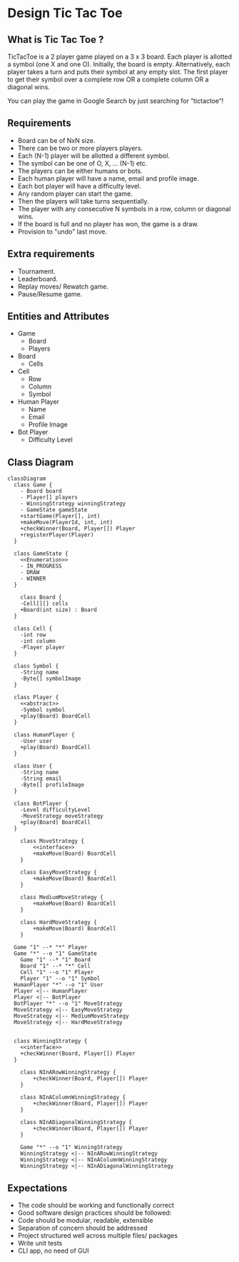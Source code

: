 # Design Tic Tac Toe

## What is Tic Tac Toe ?
TicTacToe is a 2 player game played on a 3 x 3 board. Each player is allotted a symbol (one X and one O). Initially, the board is empty. Alternatively, each player takes a turn and puts their symbol at any empty slot. The first player to get their symbol over a complete row OR a complete column OR a diagonal wins.

You can play the game in Google Search by just searching for “tictactoe”!

## Requirements
* Board can be of NxN size.
* There can be two or more players players.
* Each (N-1) player will be allotted a different symbol.
* The symbol can be one of O, X, ... (N-1) etc.
* The players can be either humans or bots.
* Each human player will have a name, email and profile image.
* Each bot player will have a difficulty level.
* Any random player can start the game.
* Then the players will take turns sequentially.
* The player with any consecutive N symbols in a row, column or diagonal wins.
* If the board is full and no player has won, the game is a draw.
* Provision to "undo" last move.

## Extra requirements
* Tournament.
* Leaderboard.
* Replay moves/ Rewatch game.
* Pause/Resume game.

## Entities and Attributes
* Game
  * Board
  * Players
* Board
  * Cells
* Cell
  * Row
  * Column
  * Symbol
* Human Player
  * Name
  * Email
  * Profile Image
* Bot Player
  * Difficulty Level

## Class Diagram 

```mermaid
classDiagram
  class Game {
    - Board board
    - Player[] players
    - WinningStrategy winningStrategy
    - GameState gameState
    +startGame(Player[], int)
    +makeMove(PlayerId, int, int)
    +checkWinner(Board, Player[]) Player
    +registerPlayer(Player)
  }

  class GameState {
    <<Enumeration>>
    - IN_PROGRESS
    - DRAW
    - WINNER
  }

    class Board {
    -Cell[][] cells
    +Board(int size) : Board
  }

  class Cell {
    -int row
    -int column
    -Player player
  }

  class Symbol {
    -String name
    -Byte[] symbolImage
  }

  class Player {
    <<abstract>>
    -Symbol symbol
    +play(Board) BoardCell
  }

  class HumanPlayer {
    -User user
    +play(Board) BoardCell
  }

  class User {
    -String name
    -String email
    -Byte[] profileImage
  }

  class BotPlayer {
    -Level difficultyLevel
    -MoveStrategy moveStrategy
    +play(Board) BoardCell
  }

    class MoveStrategy {
        <<interface>>
        +makeMove(Board) BoardCell
    }

    class EasyMoveStrategy {
        +makeMove(Board) BoardCell
    }

    class MediumMoveStrategy {
        +makeMove(Board) BoardCell
    }

    class HardMoveStrategy {
        +makeMove(Board) BoardCell
    }

  Game "1" --* "*" Player
  Game "*" --o "1" GameState
    Game "1" --* "1" Board
    Board "1" --* "*" Cell
    Cell "1" --o "1" Player
    Player "1" --o "1" Symbol
  HumanPlayer "*" --o "1" User
  Player <|-- HumanPlayer
  Player <|-- BotPlayer
  BotPlayer "*" --o "1" MoveStrategy
  MoveStrategy <|-- EasyMoveStrategy
  MoveStrategy <|-- MediumMoveStrategy
  MoveStrategy <|-- HardMoveStrategy


  class WinningStrategy {
    <<interface>>
    +checkWinner(Board, Player[]) Player
  }

    class NInARowWinningStrategy {
        +checkWinner(Board, Player[]) Player
    }

    class NInAColumnWinningStrategy {
        +checkWinner(Board, Player[]) Player
    }

    class NInADiagonalWinningStrategy {
        +checkWinner(Board, Player[]) Player
    }

    Game "*" --o "1" WinningStrategy
    WinningStrategy <|-- NInARowWinningStrategy
    WinningStrategy <|-- NInAColumnWinningStrategy
    WinningStrategy <|-- NInADiagonalWinningStrategy

```

## Expectations
* The code should be working and functionally correct
* Good software design practices should be followed:
* Code should be modular, readable, extensible
* Separation of concern should be addressed
* Project structured well across multiple files/ packages
* Write unit tests
* CLI app, no need of GUI

